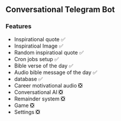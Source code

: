## Conversational Telegram Bot

### Features

- Inspirational quote ✅
- Inspiratioal Image ✅
- Random inspiratioal quote ✅
- Cron jobs setup ✅
- Bible verse of the day ✅
- Audio bible message of the day ✅
- database ✅
- Career motivational audio ❎
- Conversational AI ❎
- Remainder system ❎
- Game ❎
- Settings ❎
